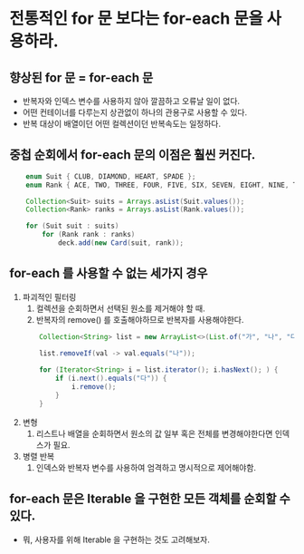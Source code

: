 # 전통적인 for 문 보다는 for-each 문을 사용하라.

## 향상된 for 문 = for-each 문
 - 반복자와 인덱스 변수를 사용하지 않아 깔끔하고 오류날 일이 없다.
 - 어떤 컨테이너를 다루는지 상관없이 하나의 관용구로 사용할 수 있다.
 - 반복 대상이 배열이던 어떤 컬렉션이던 반복속도는 일정하다.
 
## 중첩 순회에서 for-each 문의 이점은 훨씬 커진다.
```java
    enum Suit { CLUB, DIAMOND, HEART, SPADE };
    enum Rank { ACE, TWO, THREE, FOUR, FIVE, SIX, SEVEN, EIGHT, NINE, TEN, JACK, QUEEN, KING }

    Collection<Suit> suits = Arrays.asList(Suit.values());
    Collection<Rank> ranks = Arrays.asList(Rank.values());

    for (Suit suit : suits)
        for (Rank rank : ranks)
            deck.add(new Card(suit, rank));
```


## for-each 를 사용할 수 없는 세가지 경우
 1. 파괴적인 필터링
    1. 컬렉션을 순회하면서 선택된 원소를 제거해야 할 때.
    1. 반복자의 remove() 를 호출해야하므로 반복자를 사용해야한다.
    ```java
        Collection<String> list = new ArrayList<>(List.of("가", "나", "다"));

        list.removeIf(val -> val.equals("나"));
        
        for (Iterator<String> i = list.iterator(); i.hasNext(); ) {
            if (i.next().equals("다")) {
                i.remove();
            }
        }
    ```
 1. 변형
    1. 리스트나 배열을 순회하면서 원소의 값 일부 혹은 전체를 변경해야한다면 인덱스가 필요.
 1. 병렬 반복
    1. 인덱스와 반복자 변수를 사용하여 엄격하고 명시적으로 제어해야함.
    
## for-each 문은 Iterable 을 구현한 모든 객체를 순회할 수 있다.
 - 뭐, 사용자를 위해 Iterable 을 구현하는 것도 고려해보자.